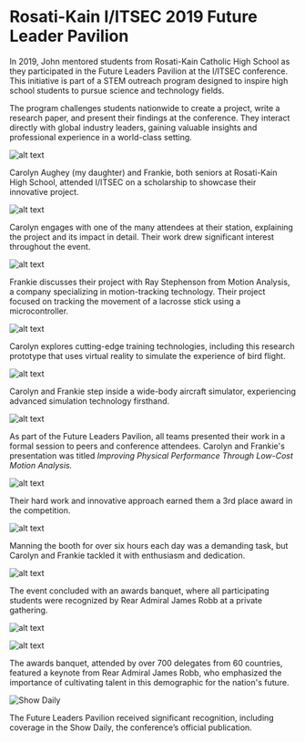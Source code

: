# Rosati-Kain I/ITSEC 2019 Future Leader Pavilion

In 2019, John mentored students from Rosati-Kain Catholic High School as they participated in the Future Leaders Pavilion at the I/ITSEC conference. This initiative is part of a STEM outreach program designed to inspire high school students to pursue science and technology fields.

The program challenges students nationwide to create a project, write a research paper, and present their findings at the conference. They interact directly with global industry leaders, gaining valuable insights and professional experience in a world-class setting.

![alt text](20181126_185104.jpg)

Carolyn Aughey (my daughter) and Frankie, both seniors at Rosati-Kain High School, attended I/ITSEC on a scholarship to showcase their innovative project.

![alt text](20181127_131106.jpg)

Carolyn engages with one of the many attendees at their station, explaining the project and its impact in detail. Their work drew significant interest throughout the event.



![alt text](20181127_142209.jpg)

Frankie discusses their project with Ray Stephenson from Motion Analysis, a company specializing in motion-tracking technology. Their project focused on tracking the movement of a lacrosse stick using a microcontroller.

![alt text](20181127_161714.jpg)

Carolyn explores cutting-edge training technologies, including this research prototype that uses virtual reality to simulate the experience of bird flight.

![alt text](20181128_114015.jpg)

Carolyn and Frankie step inside a wide-body aircraft simulator, experiencing advanced simulation technology firsthand.

![alt text](20181128_164819.jpg)

As part of the Future Leaders Pavilion, all teams presented their work in a formal session to peers and conference attendees. Carolyn and Frankie's presentation was titled *Improving Physical Performance Through Low-Cost Motion Analysis.*


![alt text](20181129_142832.jpg)

Their hard work and innovative approach earned them a 3rd place award in the competition.

![alt text](20181129_092612.jpg)

Manning the booth for over six hours each day was a demanding task, but Carolyn and Frankie tackled it with enthusiasm and dedication.

![alt text](20181129_182104.jpg)

The event concluded with an awards banquet, where all participating students were recognized by Rear Admiral James Robb at a private gathering.


![alt text](20181129_194021.jpg)

![alt text](20181129_185407.jpg)

The awards banquet, attended by over 700 delegates from 60 countries, featured a keynote from Rear Admiral James Robb, who emphasized the importance of cultivating talent in this demographic for the nation's future.


![Show Daily](20181128_112049.jpg)

The Future Leaders Pavilion received significant recognition, including coverage in the Show Daily, the conference’s official publication.